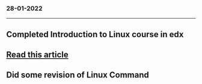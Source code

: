 ### 28-01-2022
---


## Completed Introduction to Linux course in edx

## [Read this article](https://github.com/MichaelCade/90DaysOfDevOps/blob/main/Days/day06.md)

## Did some revision of Linux Command